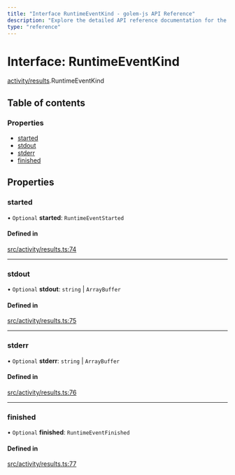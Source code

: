 ```yaml
---
title: "Interface RuntimeEventKind - golem-js API Reference"
description: "Explore the detailed API reference documentation for the Interface RuntimeEventKind within the golem-js SDK for the Golem Network."
type: "reference"
---
```

# Interface: RuntimeEventKind

[activity/results](../modules/activity_results).RuntimeEventKind

## Table of contents

### Properties

- [started](activity_results.RuntimeEventKind#started)
- [stdout](activity_results.RuntimeEventKind#stdout)
- [stderr](activity_results.RuntimeEventKind#stderr)
- [finished](activity_results.RuntimeEventKind#finished)

## Properties

### started

• `Optional` **started**: `RuntimeEventStarted`

#### Defined in

[src/activity/results.ts:74](https://github.com/golemfactory/golem-js/blob/cfdb64d/src/activity/results.ts#L74)

___

### stdout

• `Optional` **stdout**: `string` \| `ArrayBuffer`

#### Defined in

[src/activity/results.ts:75](https://github.com/golemfactory/golem-js/blob/cfdb64d/src/activity/results.ts#L75)

___

### stderr

• `Optional` **stderr**: `string` \| `ArrayBuffer`

#### Defined in

[src/activity/results.ts:76](https://github.com/golemfactory/golem-js/blob/cfdb64d/src/activity/results.ts#L76)

___

### finished

• `Optional` **finished**: `RuntimeEventFinished`

#### Defined in

[src/activity/results.ts:77](https://github.com/golemfactory/golem-js/blob/cfdb64d/src/activity/results.ts#L77)
